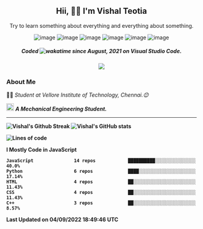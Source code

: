 <h2 align="center"><b>Hii, 🙋‍♂️ I'm Vishal Teotia</b></h2>
<p align="center">Try to learn something about everything and everything about something.</p>
<div align="center">
  


![image](https://shields.io/badge/django-green?style=for-the-badge&logo=django&logoColor=white)
![image](https://shields.io/badge/node.js-blue?style=for-the-badge&logo=node.js&logoColor=white)
![image](https://shields.io/badge/express.js-grey?style=for-the-badge&logo=express&logoColor=white)
![image](https://shields.io/badge/mongoDB-yellow?style=for-the-badge&logo=mongodb&logoColor=white)
![image](https://shields.io/badge/sqlite-violet?style=for-the-badge&logo=sqlite&logoColor=white)
![image](https://shields.io/badge/go-blue?style=for-the-badge&logo=go&logoColor=white)
  ##### Coded ![wakatime](https://wakatime.com/badge/user/9b30cd44-c53a-44d5-8ea4-236584d2eaf4.svg?style=for-the-badge) since August, 2021 on Visual Studio Code.  
  ![](https://komarev.com/ghpvc/?username=your-github-username&style=for-the-badge)
  
</div>

### About Me
👨‍🎓 <em>Student at Vellore Institute of Technology, Chennai.😊</em>

<img src="https://cdn3d.iconscout.com/3d/premium/thumb/business-deal-3597247-3010227.png" width="20"> <em><b>A Mechanical Engineering Student.</em>

---
![Vishal's Github Streak](https://github-readme-streak-stats.herokuapp.com/?user=vashuteotia123&hide_border=true&fire=2389DD&ring=329BDD&theme=dark)
![Vishal's GitHub stats](https://github-readme-stats.vercel.app/api?username=vashuteotia123&show_icons=true&theme=dark&count_private=true)

<!--START_SECTION:waka-->
![Lines of code](https://img.shields.io/badge/From%20Hello%20World%20I%27ve%20Written-1%20Million%20lines%20of%20code-blue)

**I Mostly Code in JavaScript** 

```text
JavaScript               14 repos            ██████████░░░░░░░░░░░░░░░   40.0% 
Python                   6 repos             ████░░░░░░░░░░░░░░░░░░░░░   17.14% 
HTML                     4 repos             ██░░░░░░░░░░░░░░░░░░░░░░░   11.43% 
CSS                      4 repos             ██░░░░░░░░░░░░░░░░░░░░░░░   11.43% 
C++                      3 repos             ██░░░░░░░░░░░░░░░░░░░░░░░   8.57%

```



 Last Updated on 04/09/2022 18:49:46 UTC
<!--END_SECTION:waka-->
